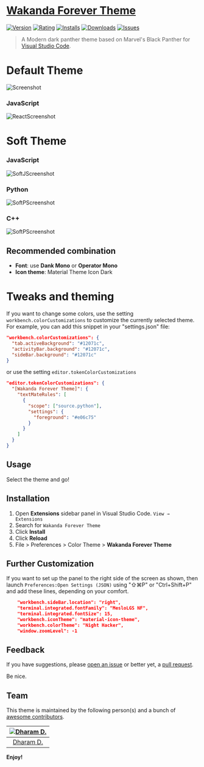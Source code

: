 # [Wakanda Forever Theme](https://marketplace.visualstudio.com/items?itemName=ddh4r4m.wakanda-forever-dark-theme)

[![Version](https://vsmarketplacebadge.apphb.com/version/ddh4r4m.wakanda-forever-dark-theme.svg)](https://marketplace.visualstudio.com/items?itemName=ddh4r4m.wakanda-forever-dark-theme)
[![Rating](https://vsmarketplacebadge.apphb.com/rating-star/ddh4r4m.wakanda-forever-dark-theme.svg)](https://marketplace.visualstudio.com/items?itemName=ddh4r4m.wakanda-forever-dark-theme)
[![Installs](https://vsmarketplacebadge.apphb.com/installs/ddh4r4m.wakanda-forever-dark-theme.svg)](https://marketplace.visualstudio.com/items?itemName=ddh4r4m.wakanda-forever-dark-theme)
[![Downloads](https://vsmarketplacebadge.apphb.com/downloads/ddh4r4m.wakanda-forever-dark-theme.svg)](https://marketplace.visualstudio.com/items?itemName=ddh4r4m.wakanda-forever-dark-theme)
[![Issues](https://img.shields.io/github/issues/rkstrdee/wakanda-forever-dark-theme)](https://github.com/rkstrdee/wakanda-forever-dark-theme/issues)


> A Modern dark panther theme based on Marvel's Black Panther for [Visual Studio Code](http://code.visualstudio.com).

# Default Theme
![Screenshot](https://raw.githubusercontent.com/rkstrdee/wakanda-forever-dark-theme/main/screenshots/default_theme_1.png)


### JavaScript

![ReactScreenshot](https://raw.githubusercontent.com/rkstrdee/wakanda-forever-dark-theme/main/screenshots/default_theme_2.png)


# Soft Theme

### JavaScript

![SoftJScreenshot](https://raw.githubusercontent.com/rkstrdee/wakanda-forever-dark-theme/main/screenshots/javascript_theme.png)

### Python

![SoftPScreenshot](https://raw.githubusercontent.com/rkstrdee/wakanda-forever-dark-theme/main/screenshots/python_theme.png)

### C++
![SoftPScreenshot](https://raw.githubusercontent.com/rkstrdee/wakanda-forever-dark-theme/main/screenshots/cppsoft_theme.png)

## Recommended combination

- **Font**: use **Dank Mono** or **Operator Mono**
- **Icon theme**: Material Theme Icon Dark

# Tweaks and theming

If you want to change some colors, use the setting `workbench.colorCustomizations` 
to customize the currently selected theme. For example, you can add this snippet in your "settings.json" file:

```json
"workbench.colorCustomizations": {
  "tab.activeBackground": "#12071c",
  "activityBar.background": "#12071c",
  "sideBar.background": "#12071c"
}
```

or use the setting `editor.tokenColorCustomizations`

```json
"editor.tokenColorCustomizations": {
  "[Wakanda Forever Theme]": {
    "textMateRules": [
      {
        "scope": ["source.python"],
        "settings": {
          "foreground": "#e06c75"
        }
      }
    ]
  }
}
```
## Usage

Select the theme and go!

## Installation

1. Open **Extensions** sidebar panel in Visual Studio Code. `View → Extensions`
1. Search for `Wakanda Forever Theme`
1. Click **Install**
1. Click **Reload**
1. File > Preferences > Color Theme > **Wakanda Forever Theme**

## Further Customization
If you want to set up the panel to the right side of the screen as shown,
then launch `Preferences:Open Settings (JSON)` using "⇧⌘P" or "Ctrl+Shift+P" and add these lines, depending on your comfort.
```json
    "workbench.sideBar.location": "right",    
    "terminal.integrated.fontFamily": "MesloLGS NF",
    "terminal.integrated.fontSize": 15,
    "workbench.iconTheme": "material-icon-theme",
    "workbench.colorTheme": "Night Hacker",
    "window.zoomLevel": -1
```

## Feedback

If you have suggestions, please [open an issue](https://github.com/rkstrdee/wakanda-forever-dark-theme/issues) or better yet, a [pull request](https://github.com/rkstrdee/wakanda-forever-dark-theme/pulls).

Be nice.


## Team

This theme is maintained by the following person(s) and a bunch of [awesome contributors](https://github.com/rkstrdee/wakanda-forever-dark-theme/graphs/contributors).

[![Dharam D.](https://avatars.githubusercontent.com/u/42842402?v=4&s=70)](https://github.com/rkstrdee) |
:---: |
[Dharam D.](https://github.com/rkstrdee) |



**Enjoy!**
